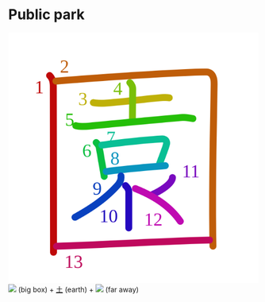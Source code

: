 # Public park
![5712](../kanji-colorize/5712.svg)
![](http://www.kanjidamage.com/assets/radsmall/box-16826d5946d15d36e7dd5e7c225739103c6bc96ac7ea022e07b3ddbe7a4e32fb.jpg) (big box) + [土](土.md) (earth) + ![](http://www.kanjidamage.com/assets/radsmall/far-65ca89054a1474ae4598a6d0b96ec5299a8a83c4e6871657a510b65d5e0d53b0.jpg) (far away)
